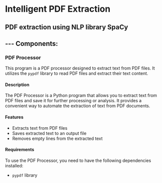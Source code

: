 # Intelligent PDF Extraction
## PDF extraction using NLP library SpaCy

## --- Components:
### PDF Processor

This program is a PDF processor designed to extract text from PDF files. It utilizes the `pypdf` library to read PDF files and extract their text content.

#### Description

The PDF Processor is a Python program that allows you to extract text from PDF files and save it for further processing or analysis. It provides a convenient way to automate the extraction of text from PDF documents.

#### Features

- Extracts text from PDF files
- Saves extracted text to an output file
- Removes empty lines from the extracted text

#### Requirements

To use the PDF Processor, you need to have the following dependencies installed:

- `pypdf` library
